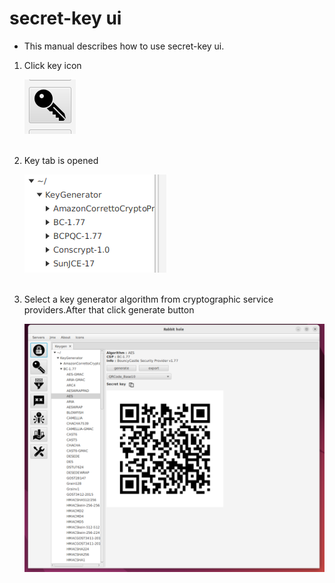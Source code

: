 # secret-key ui

- This manual describes how to use secret-key ui.

<ol>
<li>
  <p>Click key icon</p>
  <img src="img/key_icon.png" >
</li>
<br>
<li>
   <p>Key tab is opened</p>
  <img src="img/key_gen.png">
</li>
<br>
<li>
  <p> Select a key generator algorithm from cryptographic service providers.After that click generate button</p>
  <img src="img/keygen_0.png">
</li>
</ol>